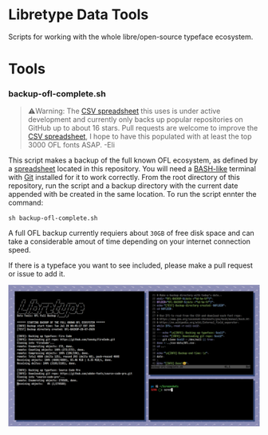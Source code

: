 # Libretype Data Tools
Scripts for working with the whole libre/open-source typeface ecosystem.

# Tools
### backup-ofl-complete.sh

>⚠️Warning: The [CSV spreadsheet](csv-data/OFL.txt) this uses is under active development and currently only backs up popular repositories on GitHub up to about 16 stars. Pull requests are welcome to improve the [CSV spreadsheet](csv-data/OFL.txt), I hope to have this populated with at least the top 3000 OFL fonts ASAP. -Eli

This script makes a backup of the full known OFL ecosystem, as defined by a [spreadsheet](csv-data/OFL.csv) located in this repository.
You will need a [BASH-like](https://www.gnu.org/savannah-checkouts/gnu/bash/manual/bash.html) terminal with [Git](https://git-scm.com/book/en/v2/Getting-Started-Installing-Git) installed for it to work correctly. From the root directory of this repository, run the script and a backup directory with the current date appended with be created in the same location. To run the script ennter the command:
```
sh backup-ofl-complete.sh
```
A full OFL backup currently requiers about `30GB` of free disk space and can take a considerable amout of time depending on your internet connection speed.

If there is a typeface you want to see included, please make a pull request or issue to add it.

![example image](screenshots/screenshot-02.png)
